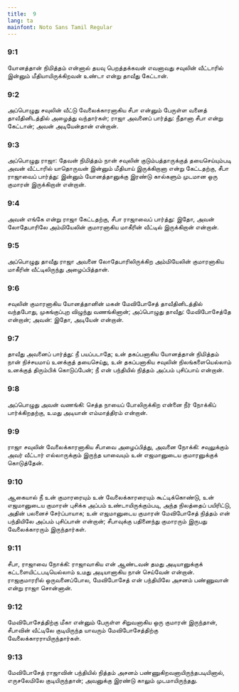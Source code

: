 ```yaml
---
title:  9
lang: ta
mainfont: Noto Sans Tamil Regular
---
```


###  9:1

யோனத்தான் நிமித்தம் என்னால் தயவு பெறத்தக்கவன் எவனாவது சவுலின் வீட்டாரில் இன்னும் மீதியாயிருக்கிறவன் உண்டா என்று தாவீது கேட்டான்.

###  9:2

அப்பொழுது சவுலின் வீட்டு வேலைக்காரனாகிய சீபா என்னும் பேருள்ள வனைத் தாவீதினிடத்தில் அழைத்து வந்தார்கள்; ராஜா அவனைப் பார்த்து: நீதானா சீபா என்று கேட்டான்; அவன் அடியேன்தான் என்றான்.

###  9:3

அப்பொழுது ராஜா: தேவன் நிமித்தம் நான் சவுலின் குடும்பத்தாருக்குத் தயைசெய்யும்படி அவன் வீட்டாரில் யாதொருவன் இன்னும் மீதியாய் இருக்கிறானா என்று கேட்டதற்கு, சீபா ராஜாவைப் பார்த்து: இன்னும் யோனத்தானுக்கு இரண்டு கால்களும் முடமான ஒரு குமாரன் இருக்கிறான் என்றான்.

###  9:4

அவன் எங்கே என்று ராஜா கேட்டதற்கு, சீபா ராஜாவைப் பார்த்து: இதோ, அவன் லோதேபாரிலே அம்மியேலின் குமாரனாகிய மாகீரின் வீட்டில் இருக்கிறான் என்றான்.

###  9:5

அப்பொழுது தாவீது ராஜா அவனை லோதேபாரிலிருக்கிற அம்மியேலின் குமாரனாகிய மாகீரின் வீட்டிலிருந்து அழைப்பித்தான்.

###  9:6

சவுலின் குமாரனாகிய யோனத்தானின் மகன் மேவிபோசேத் தாவீதினிடத்தில் வந்தபோது, முகங்குப்புற விழுந்து வணங்கினான்; அப்பொழுது தாவீது: மேவிபோசேத்தே என்றான்; அவன்: இதோ, அடியேன் என்றான்.

###  9:7

தாவீது அவனைப் பார்த்து: நீ பயப்படாதே; உன் தகப்பனாகிய யோனத்தான் நிமித்தம் நான் நிச்சயமாய் உனக்குத் தயைசெய்து, உன் தகப்பனாகிய சவுலின் நிலங்களையெல்லாம் உனக்குத் திரும்பிக் கொடுப்பேன்; நீ என் பந்தியில் நித்தம் அப்பம் புசிப்பாய் என்றான்.

###  9:8

அப்பொழுது அவன் வணங்கி: செத்த நாயைப் போலிருக்கிற என்னை நீர் நோக்கிப் பார்க்கிறதற்கு, உமது அடியான் எம்மாத்திரம் என்றான்.

###  9:9

ராஜா சவுலின் வேலைக்காரனாகிய சீபாவை அழைப்பித்து, அவனை நோக்கி: சவுலுக்கும் அவர் வீட்டார் எல்லாருக்கும் இருந்த யாவையும் உன் எஜமானுடைய குமாரனுக்குக் கொடுத்தேன்.

###  9:10

ஆகையால் நீ உன் குமாரரையும் உன் வேலைக்காரரையும் கூட்டிக்கொண்டு, உன் எஜமானுடைய குமாரன் புசிக்க அப்பம் உண்டாயிருக்கும்படி, அந்த நிலத்தைப் பயிரிட்டு, அதின் பலனைச் சேர்ப்பாயாக; உன் எஜமானுடைய குமாரன் மேவிபோசேத் நித்தம் என் பந்தியிலே அப்பம் புசிப்பான் என்றான்; சீபாவுக்கு பதினைந்து குமாரரும் இருபது வேலைக்காரரும் இருந்தார்கள்.

###  9:11

சீபா, ராஜாவை நோக்கி: ராஜாவாகிய என் ஆண்டவன் தமது அடியானுக்குக் கட்டளையிட்டபடியெல்லாம் உமது அடியானாகிய நான் செய்வேன் என்றான். ராஜகுமாரரில் ஒருவனைப்போல, மேவிபோசேத் என் பந்தியிலே அசனம் பண்ணுவான் என்று ராஜா சொன்னான்.

###  9:12

மேவிபோசேத்திற்கு மீகா என்னும் பேருள்ள சிறுவனாகிய ஒரு குமாரன் இருந்தான், சீபாவின் வீட்டிலே குடியிருந்த யாவரும் மேவிபோசேத்திற்கு வேலைக்காரராயிருந்தார்கள்.

###  9:13

மேவிபோசேத் ராஜாவின் பந்தியில் நித்தம் அசனம் பண்ணுகிறவனாயிருந்தபடியினால், எருசலேமிலே குடியிருந்தான்; அவனுக்கு இரண்டு காலும் முடமாயிருந்தது.

